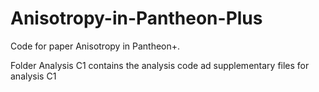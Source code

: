 # Anisotropy-in-Pantheon-Plus
Code for paper Anisotropy in Pantheon+. 

Folder Analysis C1 contains the analysis code ad supplementary files for analysis C1
